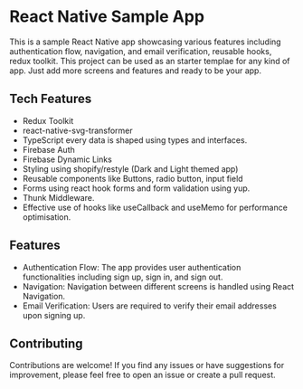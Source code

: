 # React Native Sample App      
This is a sample React Native app showcasing various features including authentication flow, navigation, and email verification, reusable hooks, redux toolkit. This project can be used as an starter templae for any kind of app. Just add more screens and features and ready to be your app.

## Tech Features
- Redux Toolkit
- react-native-svg-transformer
- TypeScript every data is shaped using types and interfaces.
- Firebase Auth
- Firebase Dynamic Links
- Styling using shopify/restyle (Dark and Light themed app)
- Reusable components like Buttons, radio button, input field
- Forms using react hook forms and form validation using yup.
- Thunk Middleware.
- Effective use of hooks like useCallback and useMemo for performance optimisation.
## Features
* Authentication Flow: The app provides user authentication functionalities including sign up, sign in, and sign out.
* Navigation: Navigation between different screens is handled using React Navigation.
* Email Verification: Users are required to verify their email addresses upon signing up.

## Contributing
Contributions are welcome! If you find any issues or have suggestions for improvement, please feel free to open an issue or create a pull request.
